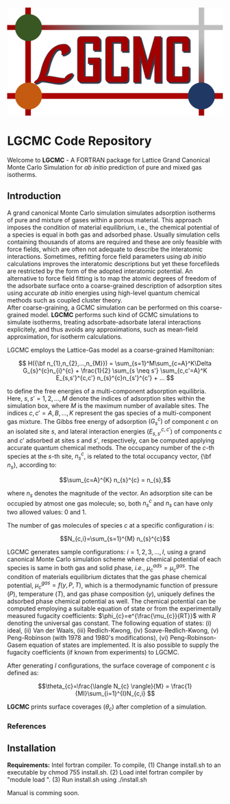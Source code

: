 ![image](LGCMC-logo.png)

# LGCMC Code Repository

Welcome to **LGCMC** - A FORTRAN package for Lattice Grand Canonical Monte Carlo Simulation for *ab initio* prediction of pure and mixed gas isotherms.

## Introduction

A grand canonical Monte Carlo simulation simulates adsorption isotherms of pure 
and mixture of gases within a porous material. 
This approach imposes the condition of material equilibrium, i.e., the chemical 
potential of a species is equal in both gas and adsorbed phase. 
Usually simulation cells containing thousands of atoms are required and 
these are only feasible with force fields, which are often not adequate 
to describe the interatomic interactions. 
Sometimes, refitting force field parameters using *ab initio* calculations 
improves the interatomic descriptions but yet these forcefileds are restricted
by the form of the adopted interatomic potential.
An alternative to force field fitting is to map the atomic degrees of
freedom of the adsorbate surface onto a coarse-grained description of 
adsorption sites using accurate *ab initio* energies using high-level quantum
chemical methods such as coupled cluster theory.  
After coarse-graining, a GCMC simulation can be performed on
this coarse-grained model. **LGCMC** performs such kind of GCMC simulations
to simulate isotherms, treating adsorbate-adsorbate lateral interactions 
explicitely, and thus avoids any approximations, 
such as mean-field approximation, for isotherm calculations.     

LGCMC employs the Lattice-Gas model as a coarse-grained Hamiltonian:

```math
 H({\bf n_{1},n_{2},...,n_{M}}) = \sum_{s=1}^M\sum_{c=A}^K\Delta G_{s}^{c}n_{i}^{c} + 
 \frac{1}{2} \sum_{s \neq s'} \sum_{c,c'=A}^K E_{s,s'}^{c,c'} 
n_{s}^{c}n_{s'}^{c'} + ... 
```
to define the free energies of a multi-component adsorption equilibria. 
Here, $s,s'=1,2,...,M$ denote the indices of adsorption sites within the 
simulation box, where $M$ is the maximum number of available sites. 
The indices $c,c'=A,B,...,K$ represent the gas species of a multi-component gas 
mixture. The Gibbs free energy of adsorption $(G_{s}^{c})$ of component $c$ 
on an isolated site $s$, and lateral interaction energies ($E_{s,s'}^{c,c'}$) 
of components $c$ and $c'$ adsorbed at sites $s$ and $s'$, respectively, 
can be computed applying accurate quantum chemical methods. The occupancy number
of the $c$-th species at the $s$-th site, $n_{s}^{c}$, is related to the 
total occupancy vector, {\bf $n_{s}$}, according to:

```math
\sum_{c=A}^{K} n_{s}^{c} = n_{s},
```
where $n_{s}$ denotes the magnitude of the vector.
An adsorption site can be occupied by atmost one gas molecule; so, both 
$n_{s}^{c}$ and $n_{s}$ can have only two allowed values: 0 and 1.  

The number of gas molecules of species $c$ at a specific configuration $i$ is:
```math
N_{c,i}=\sum_{s=1}^{M} n_{s}^{c}
``` 
LGCMC generates sample configurations: $i=1,2,3,...,I$, using a grand canonical 
Monte Carlo simulation scheme where chemical potential of each species is same in both gas and solid phase, *i.e.*, $\mu_{c}^{ads} = \mu_{c}^{gas}$. 
The condition of materials equilibrium dictates that the gas phase chemical 
potential, $\mu_{c}^{gas} = f(y,P,T)$, which is a thermodynamic function 
of pressure $(P)$, temperature $(T)$, and gas phase composition $(y)$, 
uniquely defines the adsorbed phase chemical potential as well. 
The chemical potential can be computed employing a suitable equation of state or
from the experimentally measured fugacity coefficients: 
$\phi_{c}=e^{\frac{\mu_{c}}{RT}}$ with $R$ denoting the universal gas constant.  The following equation of states: (i) ideal, (ii) Van der Waals, (iii) Redlich-Kwong, (iv) Soave-Redlich-Kwong, (v) Peng-Robinson (with 1978 and 1980's 
modifications), (vi) Peng-Robinson-Gasem equation of states are implemented. 
It is also possible to supply the fugacity coefficients (if known from
 experiments) to LGCMC.

After generating $I$ configurations, the surface coverage of component $c$ is 
defined as:
```math
\theta_{c}=\frac{\langle N_{c} \rangle}{M} = \frac{1}{MI}\sum_{i=1}^{I}N_{c,i} 
``` 
**LGCMC** prints surface coverages $(\theta_{c})$ after completion of a simulation. 
 
### References


## Installation
**Requirements:** Intel fortran compiler.
To compile,
(1) Change install.sh to an executable by chmod 755 install.sh.
(2) Load intel fortran compiler by "module load <compiler version>".
(3) Run install.sh using ./install.sh

Manual is comming soon.
